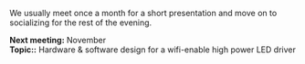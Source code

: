 
<!--
Wir treffen uns jeden dritten Freitag im Monat ab 19:00 Uhr im
[Cafe Konrad]( https://www.openstreetmap.org/search?query=cafe%20konrad%20hannover#map=19/52.37246/9.73353 ).
-->

We usually meet once a month for a short presentation and move on to socializing for the rest of the evening.

<div class="box" markdown="1">
<strong>Next meeting:</strong> November
<br/>
<strong>Topic::</strong> Hardware & software design for a wifi-enable high power LED driver
</div>
